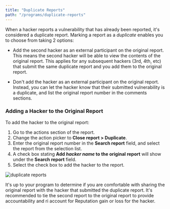 ```yaml
---
title: "Duplicate Reports"
path: "/programs/duplicate-reports"
---
```


When a hacker reports a vulnerability that has already been reported, it's considered a duplicate report. Marking a report as a *duplicate* enables you to choose from taking 2 options: 

* Add the second hacker as an external participant on the original report. This means the second hacker will be able to view the contents of the original report. This applies for any subsequent hackers (3rd, 4th, etc) that submit the same duplicate report and you add them to the original report.

* Don't add the hacker as an external participant on the original report. Instead, you can let the hacker know that their submitted vulnerability is a duplicate, and list the original report number in the comments sections. 

### Adding a Hacker to the Original Report
To add the hacker to the original report:
1) Go to the actions section of the report.
2) Change the action picker to **Close report > Duplicate**. 
3) Enter the original report number in the **Search report** field, and select the report from the selection list. 
4) A check box stating **Add *hacker name* to the original report** will show under the **Search report** field. 
5) Select the check box to add the hacker to the report. 

![duplicate reports](https://github.com/Hacker0x01/docs.hackerone.com/blob/master/docs/programs/images/duplicate-reports.png?raw=true)

It's up to your program to determine if you are comfortable with sharing the original report with the hacker that submitted the duplicate report. It's recommended to tie the second report to the original report to provide accountability and ri account for Reputation gain or loss for the hacker. 
